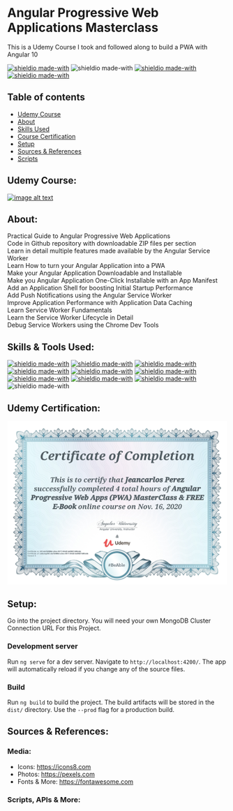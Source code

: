 # Angular Progressive Web Applications Masterclass

This is a Udemy Course I took and followed along to build a PWA with Angular 10

[![shieldio made-with](https://img.shields.io/badge/Tag-v1.0.11-green)]() ![shieldio made-with](https://img.shields.io/badge/CourseType-Udemy-purple?logo=google-scholar&logoColor=white) [![shieldio made-with](https://img.shields.io/badge/Status-Completed-darkgreen)]() [![shieldio made-with](https://img.shields.io/badge/Hours_Log-4%20Hours-black)]()

## Table of contents

- [Udemy Course](#udemy-course)
- [About](#about)
- [Skills Used](#skills-used)
- [Course Certification](#udemy-certification)
- [Setup](#setup)
- [Sources & References](#sources-&-references)
- [Scripts](#Scripts,-APIs-&-More)

## Udemy Course:

[![image alt text](https://img-a.udemycdn.com/course/240x135/1391332_0f50.jpg)](https://www.udemy.com/course/angular-2-and-nodejs-the-practical-guide/)

## About:

Practical Guide to Angular Progressive Web Applications  
Code in Github repository with downloadable ZIP files per section  
Learn in detail multiple features made available by the Angular Service Worker  
Learn How to turn your Angular Application into a PWA  
Make your Angular Application Downloadable and Installable  
Make you Angular Application One-Click Installable with an App Manifest  
Add an Application Shell for boosting Initial Startup Performance  
Add Push Notifications using the Angular Service Worker  
Improve Application Performance with Application Data Caching  
Learn Service Worker Fundamentals  
Learn the Service Worker Lifecycle in Detail  
Debug Service Workers using the Chrome Dev Tools

## Skills & Tools Used:

[![shieldio made-with](https://img.shields.io/badge/Angular-black?logo=angular&style=for-the-badge)]()
[![shieldio made-with](https://img.shields.io/badge/Typescript-black?logo=typescript&style=for-the-badge)]()
[![shieldio made-with](https://img.shields.io/badge/NodeJS-black?logo=node.js&style=for-the-badge)](https://nodejs.org/)
[![shieldio made-with](https://img.shields.io/badge/MongoDB-black?logo=mongodb&style=for-the-badge)]()
[![shieldio made-with](https://img.shields.io/badge/Firebase-black?logo=firebase&style=for-the-badge)]()
[![shieldio made-with](https://img.shields.io/badge/NPM-black?logo=npm&style=for-the-badge)](https://www.npmjs.com/)
[![shieldio made-with](https://img.shields.io/badge/Visual%20Studio%20Code-blue?logoColor=white&logo=visual-studio-code&style=for-the-badge)](https://code.visualstudio.com/)
[![shieldio made-with](https://img.shields.io/badge/Git--Fork-blue?logoColor=white&logo=git&style=for-the-badge)](https://git-fork.com/)
[![shieldio made-with](https://img.shields.io/badge/FireFox-blue?logoColor=white&logo=firefox&style=for-the-badge)](https://firefox.com/)
![shieldio made-with](https://img.shields.io/badge/Mac%20OS-FF8700?logo=apple&logoColor=white&style=for-the-badge)

## Udemy Certification:

<p align="center">
  <a href="https://www.udemy.com/certificate/UC-ca2be706-6d13-490a-ad6c-1fdb8a240f8b/"><img src="UdemyCourseCompletionCertification.jpg" width="650" alt="accessibility text"></a>
</p>

## Setup:

Go into the project directory. You will need your own MongoDB Cluster Connection URL For this Project.

### Development server

Run `ng serve` for a dev server. Navigate to `http://localhost:4200/`. The app will automatically reload if you change any of the source files.

### Build

Run `ng build` to build the project. The build artifacts will be stored in the `dist/` directory. Use the `--prod` flag for a production build.

## Sources & References:

### Media:

- Icons: https://icons8.com
- Photos: https://pexels.com
- Fonts & More: https://fontawesome.com

### Scripts, APIs & More:
